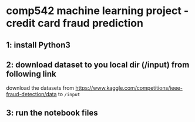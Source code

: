# comp542 machine learning project - credit card fraud prediction



## 1: install Python3
## 2: download dataset to you local dir (/input) from following link
download the datasets from https://www.kaggle.com/competitions/ieee-fraud-detection/data to `/input`
## 3: run the notebook files
